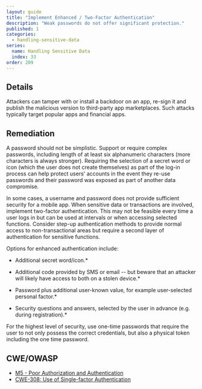 ```yaml
---
layout: guide
title: "Implement Enhanced / Two-Factor Authentication"
description: "Weak passwords do not offer significant protection."
published: 1
categories:
  - handling-sensitive-data
series:
  name: Handling Sensitive Data
  index: 33
order: 209
--- 
```


## Details 

Attackers can tamper with or install a backdoor on an app, re-sign it and publish the malicious version to third-party app marketplaces. Such attacks typically target popular apps and financial apps.

## Remediation

A password should not be simplistic. Support or require complex passwords, including length of at least six alphanumeric characters (more characters is always stronger). Requiring the selection of a secret word or icon (which the user does not create themselves) as part of the log-in process can help protect users' accounts in the event they re-use passwords and their password was exposed as part of another data compromise.

In some cases, a username and password does not provide sufficient security for a mobile app. When sensitive data or transactions are involved, implement two-factor authentication. This may not be feasible every time a user logs in but can be used at intervals or when accessing selected functions. Consider step-up authentication methods to provide normal access to non-transactional areas but require a second layer of authentication for sensitive functions.

Options for enhanced authentication include:

 * Additional secret word/icon.*
 
 * Additional code provided by SMS or email -- but beware that an attacker will likely have access to both on a stolen device.*
 
 * Password plus additional user-known value, for example user-selected personal factor.*
 
 * Security questions and answers, selected by the user in advance (e.g. during registration).*

For the highest level of security, use one-time passwords that require the user to not only possess the correct credentials, but also a physical token including the one time password.

## CWE/OWASP 

 * [M5 - Poor Authorization and Authentication](https://www.owasp.org/index.php/Mobile_Top_10_2014-M5)
 * [CWE-308: Use of Single-factor Authentication](http://cwe.mitre.org/data/definitions/308.html)
